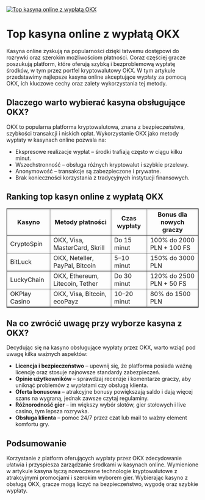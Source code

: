 [![Top kasyna online z wypłatą OKX](https://123-caf.pages.dev/gitsignup.png)](https://vrmoo.ru/Bt82HjjY)

<h1>Top kasyna online z wypłatą OKX</h1> <p>Kasyna online zyskują na popularności dzięki łatwemu dostępowi do rozrywki oraz szerokim możliwościom płatności. Coraz częściej gracze poszukują platform, które oferują szybką i bezproblemową wypłatę środków, w tym przez portfel kryptowalutowy OKX. W tym artykule przedstawimy najlepsze kasyna online akceptujące wypłaty za pomocą OKX, ich kluczowe cechy oraz zalety wykorzystania tej metody.</p>  <h2>Dlaczego warto wybierać kasyna obsługujące OKX?</h2> <p>OKX to popularna platforma kryptowalutowa, znana z bezpieczeństwa, szybkości transakcji i niskich opłat. Wykorzystanie OKX jako metody wypłaty w kasynach online pozwala na:</p> <ul>   <li>Ekspresowe realizacje wypłat – środki trafiają często w ciągu kilku minut.</li>   <li>Wszechstronność – obsługa różnych kryptowalut i szybkie przelewy.</li>   <li>Anonymowość – transakcje są zabezpieczone i prywatne.</li>   <li>Brak konieczności korzystania z tradycyjnych instytucji finansowych.</li> </ul>  <h2>Ranking top kasyn online z wypłatą OKX</h2> <table border="1" cellpadding="8" cellspacing="0">   <thead>     <tr>       <th>Kasyno</th>       <th>Metody płatności</th>       <th>Czas wypłaty</th>       <th>Bonus dla nowych graczy</th>     </tr>   </thead>   <tbody>     <tr>       <td>CryptoSpin</td>       <td>OKX, Visa, MasterCard, Skrill</td>       <td>Do 15 minut</td>       <td>100% do 2000 PLN + 100 FS</td>     </tr>     <tr>       <td>BitLuck</td>       <td>OKX, Neteller, PayPal, Bitcoin</td>       <td>5–10 minut</td>       <td>150% do 3000 PLN</td>     </tr>     <tr>       <td>LuckyChain</td>       <td>OKX, Ethereum, Litecoin, Tether</td>       <td>Do 30 minut</td>       <td>120% do 2500 PLN + 50 FS</td>     </tr>     <tr>       <td>OKPlay Casino</td>       <td>OKX, Visa, Bitcoin, ecoPayz</td>       <td>10–20 minut</td>       <td>80% do 1500 PLN</td>     </tr>   </tbody> </table>  <h2>Na co zwrócić uwagę przy wyborze kasyna z OKX?</h2> <p>Decydując się na kasyno obsługujące wypłaty przez OKX, warto wziąć pod uwagę kilka ważnych aspektów:</p> <ul>   <li><strong>Licencja i bezpieczeństwo</strong> – upewnij się, że platforma posiada ważną licencję oraz stosuje najnowsze standardy zabezpieczeń.</li>   <li><strong>Opinie użytkowników</strong> – sprawdzaj recenzje i komentarze graczy, aby uniknąć problemów z wypłatami czy obsługą klienta.</li>   <li><strong>Oferta bonusowa</strong> – atrakcyjne bonusy powiększają saldo i dają więcej szans na wygraną, jednak zawsze czytaj regulaminy.</li>   <li><strong>Różnorodność gier</strong> – im większy wybór slotów, gier stołowych i live casino, tym lepsza rozrywka.</li>   <li><strong>Obsługa klienta</strong> – pomoc 24/7 przez czat lub mail to ważny element komfortu gry.</li> </ul>  <h2>Podsumowanie</h2> <p>Korzystanie z platform oferujących wypłaty przez OKX zdecydowanie ułatwia i przyspiesza zarządzanie środkami w kasynach online. Wymienione w artykule kasyna łączą nowoczesne technologie kryptowalutowe z atrakcyjnymi promocjami i szerokim wyborem gier. Wybierając kasyno z obsługą OKX, gracze mogą liczyć na bezpieczeństwo, wygodę oraz szybkie wypłaty.</p>
